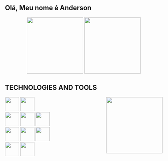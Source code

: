 ## Olá, Meu nome é Anderson

<div align="center">
  <img height="180em" src="https://github-readme-stats.vercel.app/api?username=not2nder&theme=github_dark&hide_border=true"/>
  <img height="180em" src="https://github-readme-stats.vercel.app/api/top-langs/?username=not2nder&layout=compact&theme=github_dark&hide_border=true"/>
</div>

## TECHNOLOGIES AND TOOLS
<div align="stretch">
  <img height="180em" align="right" src="https://github.com/not2nder/not2nder/assets/130621173/961b1c23-c21d-4aca-81f5-811a42a67f22">
  <div>
    <img height="45em" src="https://cdn.jsdelivr.net/gh/devicons/devicon/icons/github/github-original.svg" />
    <img height="45em" src="https://cdn.jsdelivr.net/gh/devicons/devicon/icons/linux/linux-original.svg" /><br>
    <img height="45em" src="https://cdn.jsdelivr.net/gh/devicons/devicon/icons/python/python-original.svg" />
    <img height="45em" src="https://cdn.jsdelivr.net/gh/devicons/devicon/icons/cplusplus/cplusplus-original.svg" />
    <img height="45em" src="https://cdn.jsdelivr.net/gh/devicons/devicon/icons/java/java-original.svg" /><br>
    <img height="45em" src="https://cdn.jsdelivr.net/gh/devicons/devicon/icons/html5/html5-original.svg" />
    <img height="45em" src="https://cdn.jsdelivr.net/gh/devicons/devicon/icons/css3/css3-original.svg" />
    <img height="45em" src="https://cdn.jsdelivr.net/gh/devicons/devicon/icons/javascript/javascript-original.svg" /><br>
    <img height="45em" src="https://cdn.jsdelivr.net/gh/devicons/devicon/icons/sqlite/sqlite-original.svg" />
    <img height="45em" src="https://cdn.jsdelivr.net/gh/devicons/devicon/icons/mysql/mysql-original-wordmark.svg" />
  </div>
</div>
